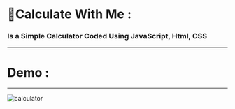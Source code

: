 # 🚩Calculate With Me :
### Is a Simple Calculator Coded Using JavaScript, Html, CSS
-------------------------------------------------------------------------------
# Demo : 
------
![calculator](https://user-images.githubusercontent.com/40190772/52468533-ac26ff80-2b91-11e9-9a3d-b728f0cd9b20.gif)

